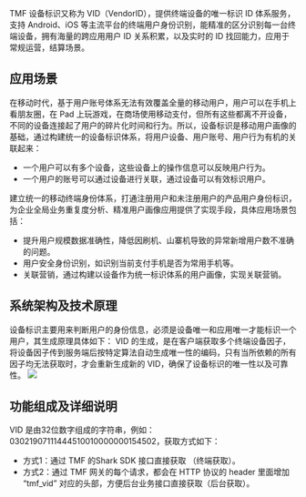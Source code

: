 TMF 设备标识又称为 VID（VendorID），提供终端设备的唯一标识 ID 体系服务，支持 Android、iOS 等主流平台的终端用户身份识别，能精准的区分识别每一台终端设备，拥有海量的跨应用用户 ID 关系积累，以及实时的 ID 找回能力，应用于常规运营，结算场景。

## 应用场景
在移动时代，基于用户账号体系无法有效覆盖全量的移动用户，用户可以在手机上看朋友圈，在 Pad 上玩游戏，在商场使用移动支付，但所有这些都离不开设备，不同的设备连接起了用户的碎片化时间和行为。所以，设备标识是移动用户画像的基础，通过构建统一的设备标识体系，将用户设备、用户账号、用户行为有机的关联起来：
- 一个用户可以有多个设备，这些设备上的操作信息可以反映用户行为。
- 一个用户的账号可以通过设备进行关联，通过设备可以有效标识用户。

建立统一的移动终端身份体系，打通注册用户和未注册用户的产品用户身份标识，为企业全局业务重复度分析、精准用户画像应用提供了实现手段，具体应用场景包括：
- 提升用户规模数据准确性，降低因刷机、山寨机导致的异常新增用户数不准确的问题。
- 用户安全身份识别，如识别当前支付手机是否为常用手机等。
- 关联营销，通过构建以设备作为统一标识体系的用户画像，实现关联营销。

## 系统架构及技术原理
设备标识主要用来判断用户的身份信息，必须是设备唯一和应用唯一才能标识一个用户，其生成原理具体如下：
VID 的生成，是在客户端获取多个终端设备因子，将设备因子传到服务端后按特定算法自动生成唯一性的编码，只有当所依赖的所有因子均无法获取时，才会重新生成新的 VID，确保了设备标识的唯一性以及可靠性。
![](https://qcloudimg.tencent-cloud.cn/raw/3e7ce44d1185bebca5b574f2e4f6a9e8.png)

## 功能组成及详细说明
VID 是由32位数字组成的字符串，例如：03021907111444510010000000154502，获取方式如下：
- 方式1：通过 TMF 的Shark SDK 接口直接获取 （终端获取）。
- 方式2：通过 TMF 网关的每个请求，都会在 HTTP 协议的 header 里面增加 “tmf_vid” 对应的头部，方便后台业务接口直接获取（后台获取）。


